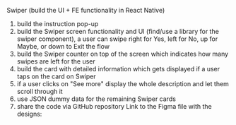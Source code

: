 Swiper (build the UI + FE functionality in React Native)

1. build the instruction pop-up
2. build the Swiper screen functionality and UI (find/use a library for the swiper component), a user can swipe right for Yes, left for No, up for Maybe, or down to Exit the flow
3. build the Swiper counter on top of the screen which indicates how many swipes are left for the user
4. build the card with detailed information which gets displayed if a user taps on the card on Swiper
5. if a user clicks on "See more" display the whole description and let them scroll through it
6. use JSON dummy data for the remaining Swiper cards
7. share the code via GitHub repository
   Link to the Figma file with the designs:
